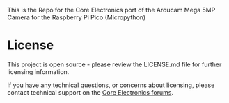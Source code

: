 This is the Repo for the Core Electronics port of the Arducam Mega 5MP Camera for the Raspberry Pi Pico (Micropython)
# License
This project is open source - please review the LICENSE.md file for further licensing information.

If you have any technical questions, or concerns about licensing, please contact technical support on the [Core Electronics forums](https://forum.core-electronics.com.au/).
